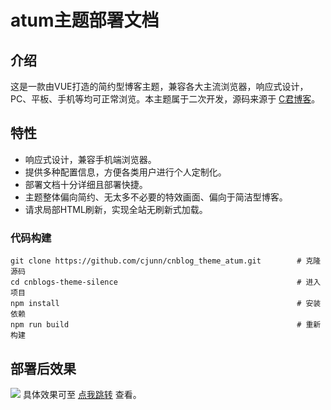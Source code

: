 # atum主题部署文档

## 介绍
这是一款由VUE打造的简约型博客主题，兼容各大主流浏览器，响应式设计，PC、平板、手机等均可正常浏览。本主题属于二次开发，源码来源于 [C君博客](https://www.cnblogs.com/cjunn/)。

## 特性
- 响应式设计，兼容手机端浏览器。
- 提供多种配置信息，方便各类用户进行个人定制化。
- 部署文档十分详细且部署快捷。
- 主题整体偏向简约、无太多不必要的特效画面、偏向于简洁型博客。
- 请求局部HTML刷新，实现全站无刷新式加载。


### 代码构建
```
git clone https://github.com/cjunn/cnblog_theme_atum.git        # 克隆源码
cd cnblogs-theme-silence                                        # 进入项目
npm install                                                     # 安装依赖
npm run build                                                   # 重新构建
```



## 部署后效果

![](https://s3.ax1x.com/2021/03/16/6rL7JH.png)
具体效果可至 [点我跳转](https://www.cnblogs.com/cjunn/) 查看。

